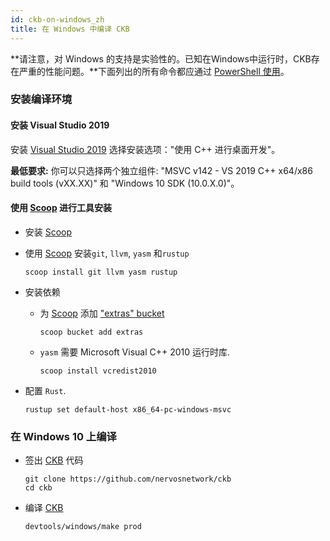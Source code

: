 ```yaml
---
id: ckb-on-windows_zh
title: 在 Windows 中编译 CKB
---
```


**请注意，对 Windows 的支持是实验性的。已知在Windows中运行时，CKB存在严重的性能问题。**下面列出的所有命令都应通过 [PowerShell 使用](https://docs.microsoft.com/zh-cn/powershell/scripting/windows-powershell/install/installing-windows-powershell?view=powershell-7)。

### 安装编译环境

#### 安装 Visual Studio 2019

安装 [Visual Studio 2019](https://visualstudio.microsoft.com/downloads/)
选择安装选项："使用 C++ 进行桌面开发"。

**最低要求:** 你可以只选择两个独立组件:
"MSVC v142 - VS 2019 C++ x64/x86 build tools (vXX.XX)" 和 "Windows 10 SDK (10.0.X.0)"。

#### 使用 [Scoop] 进行工具安装

- 安装 [Scoop]

- 使用 [Scoop] 安装`git`, `llvm`, `yasm` 和`rustup` 

  ```posh
  scoop install git llvm yasm rustup
  ```

- 安装依赖

  - 为 [Scoop] 添加 ["extras" bucket](https://github.com/lukesampson/scoop-extras) 

    ```posh
    scoop bucket add extras
    ```

  - `yasm` 需要 Microsoft Visual C++ 2010 运行时库.

    ```posh
    scoop install vcredist2010
    ```

- 配置 `Rust`.

  ```posh
  rustup set default-host x86_64-pc-windows-msvc
  ```

### 在 Windows 10 上编译

- 签出 [CKB] 代码

  ```posh
  git clone https://github.com/nervosnetwork/ckb
  cd ckb
  ```

- 编译 [CKB]

  ```posh
  devtools/windows/make prod
  ```

[CKB]: https://github.com/nervosnetwork/ckb
[Scoop]: https://scoop.sh/

